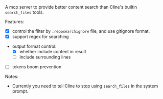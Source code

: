 A mcp server to provide better content search than Cline's builtin `search_files` tools.

Features:
- [x] control the filter by `.reposearchignore` file, and use gitignore format.
- [x] support regex for searching
- output format control:
  - [x] whether include content in result
  - [ ] include surrounding lines
- [ ] tokens boom prevention

Notes:
- Currently you need to tell Cline to stop using `search_files` in the system prompt.